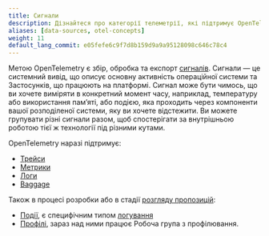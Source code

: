 ```yaml
---
title: Сигнали
description: Дізнайтеся про категорії телеметрії, які підтримує OpenTelemetry
aliases: [data-sources, otel-concepts]
weight: 11
default_lang_commit: e05fefe6c9f7d8b159d9a9a95128098c646c78c4
---
```


Метою OpenTelemetry є збір, обробка та експорт [сигналів][signals]. Сигнали — це системний вивід, що описує основну активність операційної системи та Застосунків, що працюють на платформі. Сигнал може бути чимось, що ви хочете виміряти в конкретний момент часу, наприклад, температуру або використання памʼяті, або подією, яка проходить через компоненти вашої розподіленої системи, яку ви хочете відстежити. Ви можете групувати різні сигнали разом, щоб спостерігати за внутрішньою роботою тієї ж технології під різними кутами.

OpenTelemetry наразі підтримує:

- [Трейси](traces)
- [Метрики](metrics)
- [Логи](logs)
- [Baggage](baggage)

Також в процесі розробки або в стадії [розгляду пропозицій][proposal]:

- [Події][Events], є специфічним типом
  [логування](logs)
- [Профілі][Profiles], зараз над ними працює Робоча група з профілювання.

[Events]: /docs/specs/otel/logs/data-model/#events
[Profiles]: https://github.com/open-telemetry/opentelemetry-specification/blob/main/oteps/profiles/0212-profiling-vision.md
[proposal]: https://github.com/open-telemetry/opentelemetry-specification/tree/main/oteps/#readme
[signals]: /docs/specs/otel/glossary/#signals
